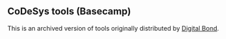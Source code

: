 CoDeSys tools (Basecamp)
----------------------
This is an archived version of tools originally distributed by [Digital Bond].


[Digital Bond]:    http://www.digitalbond.com/tools/basecamp/3s-codesys/
